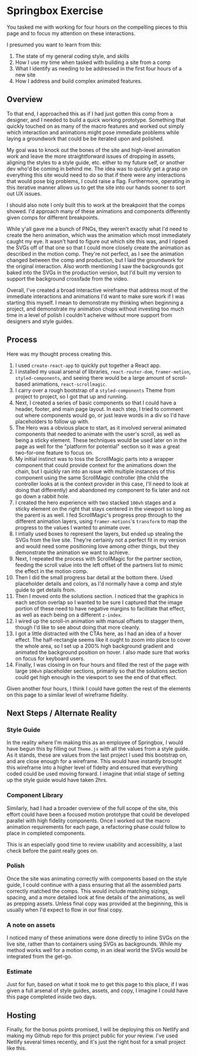 # Springbox Exercise

You tasked me with working for four hours on the compelling pieces to this page and to focus my attention on these interactions.

I presumed you want to learn from this:

1. The state of my general coding style, and skills
2. How I use my time when tasked with building a site from a comp
3. What I identify as needing to be addressed in the first four hours of a new site
4. How I address and build complex animated features.

## Overview

To that end, I approached this as if I had just gotten this comp from a designer, and I needed to build a quick working prototype. Something that quickly touched on as many of the macro features and worked out simply which interaction and animations might pose immediate problems while laying a groundwork that could be be iterated upon and polished.

My goal was to knock out the bones of the site and high-level animation work and leave the more straightforward issues of dropping in assets, aligning the styles to a style guide, etc. either to my future self, or another dev who'd be coming in behind me. The idea was to quickly get a grasp on everything this site would need to do so that if there were any interactions that would pose big problems, I could raise a flag. Furthermore, operating in this iterative manner allows us to get the site into our hands sooner to sort out UX issues.

I should also note I only built this to work at the breakpoint that the comps showed. I'd approach many of these animations and components differently given comps for different breakpoints.

While y'all gave me a bunch of PNGs, they weren't exactly what I'd need to create the hero animation, which was the animation which most immediately caught my eye. It wasn't hard to figure out which site this was, and I ripped the SVGs off of that one so that I could more closely create the animation as described in the motion comp. They're not perfect, as I see the animation changed between the comp and production, but I laid the groundwork for the original interaction. Also worth mentioning I saw the backgrounds got baked into the SVGs in the production version, but I'd built my version to support the background crossfade from the video.

Overall, I've created a broad interactive wireframe that address most of the immediate interactions and animations I'd want to make sure work if I was starting this myself. I mean to demonstrate my thinking when beginning a project, and demonstrate my animation chops without investing too much time in a level of polish I couldn't acheive without more support from designers and style guides.

## Process

Here was my thought process creating this.

1. I used `create-react-app` to quickly put together a React app.
2. I installed my usual arsenal of libraries, `react-router-dom`, `framer-motion`, `styled-components`, and seeing there would be a large amount of scroll-based animations, `react-scrollmagic`.
3. I carry over a rough bootstrap of a `styled-components` Theme from project to project, so I got that up and running.
4. Next, I created a series of basic components so that I could have a header, footer, and main page layout. In each step, I tried to comment out where components would go, or just leave words in a div so I'd have placeholders to follow up with.
5. The Hero was a obvious place to start, as it involved serveral animated components that needed to animate with the user's scroll, as well as being a sticky element. These techniques would be used later on in the page as well for the "platform for potential" section so it was a great two-for-one feature to focus on.
6. My initial instinct was to toss the ScrollMagic parts into a wrapper component that could provide context for the animations down the chain, but I quickly ran into an issue with multiple instances of this component using the same ScrollMagic controller (the child the controller looks at is the context provider in this case, I'll need to look at doing that differently) and abandoned my component to fix later and not go down a rabbit hole.
7. I created the hero experience with two stacked `100vh` stages and a sticky element on the right that stays centered in the viewport so long as the parent is as well. I fed ScrollMagic's progress prop through to the different animation layers, using `framer-motions`'s `transform` to map the progress to the values I wanted to animate over.
8. I intially used boxes to represent the layers, but ended up stealing the SVGs from the live site. They're certainly not a perfect fit in my version and would need some positioning love among other things, but they demonstrate the animation we want to achieve.
9. Next, I repeated the process with ScrollMagic for the partner section, feeding the scroll value into the left offset of the partners list to mimic the effect in the motion comp.
10. Then I did the small progress bar detail at the bottom there. Used placeholder details and colors, as I'd normally have a comp and style guide to get details from.
11. Then I moved onto the solutions section. I noticed that the graphics in each section overlap so I wanted to be sure I captured that the image portion of these need to have negative margins to facilitate that effect, as well as each being on a different `z-index`.
12. I wired up the scroll-in animation with manual offsets to stagger them, though I'd like to see about doing that more cleanly.
13. I got a little distracted with the CTAs here, as I had an idea of a hover effect. The half-rectangle seems like it ought to zoom into place to cover the whole area, so I set up a 200% high background gradient and animated the background position on hover. I also made sure that works on focus for keyboard users.
14. Finally, I was closing in on four hours and filled the rest of the page with large `100vh` placeholder sections, primarily so that the solutions section could get high enough in the viewport to see the end of that effect.

Given another four hours, I think I could have gotten the rest of the elements on this page to a similar level of wireframe fidelity.

## Next Steps / Alternate Reality

### Style Guide

In the reality where I'm making this as an employee of Springbox, I would have begun this by filling out `Theme.js` with all the values from a style guide. As it stands, these are values from the last project I used this bootstrap on, and are close enough for a wireframe. This would have instantly brought this wireframe into a higher level of fidelty and ensured that everything coded could be used moving forward. I imagine that intial stage of setting up the style guide would have taken 2hrs.

### Component Library

Similarly, had I had a broader overview of the full scope of the site, this effort could have been a focused motion prototype that could be developed parallel with high fidelity components. Once I worked out the macro animation requirements for each page, a refactoring phase could follow to place in completed components.

This is an especially good time to review usability and accessiblity, a last check before the paint really goes on.

### Polish

Once the site was animating correctly with components based on the style guide, I could continue with a pass ensuring that all the assembled parts correctly matched the comps. This would include matching sizings, spacing, and a more detailed look at fine details of the animations, as well as prepping assets. Unless final copy was provided at the beginning, this is usually when I'd expect to flow in our final copy.

### A note on assets

I noticed many of these animations were done directly to inline SVGs on the live site, rather than to containers using SVGs as backgrounds. While my method works well for a motion comp, in an ideal world the SVGs would be integrated from the get-go.

### Estimate

Just for fun, based on what it took me to get this page to this place, if I was given a full arsenal of style guides, assets, and copy, I imagine I could have this page completed inside two days.

## Hosting

Finally, for the bonus points promised, I will be deploying this on Netlify and making my Github repo for this project public for your review. I've used Netlify several times recently, and it's just the right host for a small project like this.
